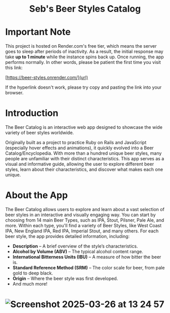 <h1 align="center">
  Seb's Beer Styles Catalog
</h1>

# Important Note
This project is hosted on Render.com's free tier, which means the server goes to sleep after periods of inactivity. As a result, the initial response may take **up to 1 minute** while the instance spins back up. Once running, the app performs normally. In other words, please be patient the first time you visit this link:

[https://beer-styles.onrender.com/](url)

If the hyperlink doesn't work, please try copy and pasting the link into your browser.

# Introduction
The Beer Catalog is an interactive web app designed to showcase the wide variety of beer styles worldwide.

Originally built as a project to practice Ruby on Rails and JavaScript (especially hover effects and animations), it quickly evolved into a Beer Catalog/Encyclopedia.
With more than a hundred unique beer styles, many people are unfamiliar with their distinct characteristics. This app serves as a visual and informative guide, allowing the user to explore different beer styles, learn about their characteristics, and discover what makes each one unique.

# About the App
The Beer Catalog allows users to explore and learn about a vast selection of beer styles in an interactive and visually engaging way.
You can start by choosing from 14 main Beer Types, such as IPA, Stout, Pilsner, Pale Ale, and more. Within each type, you'll find a variety of Beer Styles, like West Coast IPA, New England IPA, Red IPA, Imperial Stout, and many others.
For each beer style, the app provides detailed information, including:

 - **Description** – A brief overview of the style’s characteristics.
 - **Alcohol by Volume (ABV)** – The typical alcohol content range.
 - **International Bitterness Units (IBU)** – A measure of how bitter the beer is.
 - **Standard Reference Method (SRM)** – The color scale for beer, from pale gold to deep black.
 - **Origin** – Where the beer style was first developed.
 - And much more!




# ![Screenshot 2025-03-26 at 13 24 57](https://github.com/user-attachments/assets/2c51ef51-24e8-4b9b-b100-20e5d7dc5e3c)
